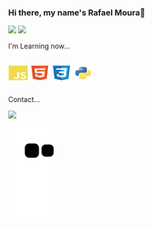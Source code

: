 ### Hi there, my name's Rafael Moura👋




<img src="https://github-readme-stats-git-masterrstaa-rickstaa.vercel.app/api?username=rafaelmoura23&theme=dracula"/>

<img src="https://github-profile-trophy.vercel.app/?username=rafaelmoura23&theme=dracula"/>





I'm Learning now... 
<div style="display: inline_block"><br>
<img align="center" alt="" height="30" width="40" src="https://raw.githubusercontent.com/devicons/devicon/master/icons/javascript/javascript-plain.svg">
<img align="center" alt="" height="30" width="40" src="https://raw.githubusercontent.com/devicons/devicon/master/icons/html5/html5-original.svg">
<img align="center" alt="" height="30" width="40" src="https://raw.githubusercontent.com/devicons/devicon/master/icons/css3/css3-original.svg">
<img align="center" alt="" height="30" width="40" src="https://raw.githubusercontent.com/devicons/devicon/master/icons/python/python-original.svg">
</div>

##

Contact...


<a href="https://www.linkedin.com/in/rafael-m-8971691b8/" target="_blank"> <img src="https://img.shields.io/badge/-LinkedIn-%230077B5?style=for-the-badge&logo=linkedin&logoColor=white" target="_blank"> </a>


![snake gif](https://github.com/rafaelmoura23/rafaelmoura23/blob/output/github-contribution-grid-snake.svg)
          

 

          

